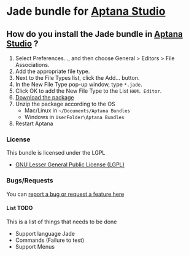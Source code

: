 # Jade bundle for [Aptana Studio](https://www.aptana.com)

## How do you install the Jade bundle in [Aptana Studio](https://www.aptana.com) ?

1. Select Preferences..., and then choose General > Editors > File Associations.
2. Add the appropriate file type.
3. Next to the File Types list, click the Add... button.
4. In the New File Type pop-up window, type `*.jade`.
5. Click OK to add the New File Type to the List `HAML Editor`.
6. [Download the package](https://github.com/alejonext/JadeRuble/zipball/master)
7. Unzip the package according to the OS
	* Mac/Linux in `~/Documents/Aptana Bundles`
	* Windows in `UserFolder\Aptana Bundles`
8. Restart Aptana

### License

This bundle is licensed under the LGPL 

* [GNU Lesser General Public License (LGPL) ](http://www.gnu.org/licenses/lgpl-3.0.txt)

### Bugs/Requests

You can [report a bug or request a feature here](https://github.com/alejonext/JadeRuble/issues)

#### List TODO

This is a list of things that needs to be done

* Support language Jade
* Commands (Failure to test)
* Support Menus